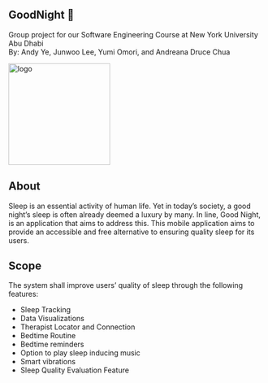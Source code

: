 ## GoodNight 🌙
Group project for our Software Engineering Course at New York University Abu Dhabi<br>
By: Andy Ye, Junwoo Lee, Yumi Omori, and Andreana Druce Chua<br>

<img src="https://github.com/druceC/Software_Engineering_Project/assets/89497828/0f7b6dc0-1cc5-4e2b-9931-4f8a885db60b" alt="logo" width="200">

## About
Sleep is an essential activity of human life. Yet in today’s society, a good night’s sleep is often already deemed a luxury by many. In line, Good Night, is an application that aims to address this. This mobile application aims to provide an accessible and free alternative to ensuring quality sleep for its users.

## Scope
The system shall improve users’ quality of sleep through the following features:
- Sleep Tracking
- Data Visualizations
- Therapist Locator and Connection
- Bedtime Routine 
- Bedtime reminders
- Option to play sleep inducing music 
- Smart vibrations
- Sleep Quality Evaluation Feature
